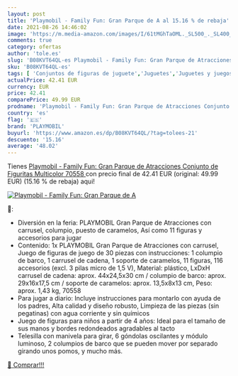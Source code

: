 ```yaml
---
layout: post
title: 'Playmobil - Family Fun: Gran Parque de A al 15.16 % de rebaja'
date: 2021-08-26 14:46:02
image: 'https://m.media-amazon.com/images/I/61tMGhTaOML._SL500_._SL400_.jpg'
comments: true
category: ofertas
author: 'tole.es'
slug: 'B08KVT64QL-es Playmobil - Family Fun: Gran Parque de Atracciones...'
sku: 'B08KVT64QL-es'
tags: [ 'Conjuntos de figuras de juguete','Juguetes','Juguetes y juegos','Muñecos y figuras','playmobil', ]
actualPrice: 42.41 EUR
currency: EUR
price: 42.41
comparePrice: 49.99 EUR
prodname: 'Playmobil - Family Fun: Gran Parque de Atracciones Conjunto de Figuritas  Multicolor  70558 '
country: 'es'
flag: '🇪🇸'
brand: 'PLAYMOBIL'
buyurl: 'https://www.amazon.es/dp/B08KVT64QL/?tag=tolees-21'
descuento: '15.16'
average: '48.02'
---
```


Tienes [Playmobil - Family Fun: Gran Parque de Atracciones Conjunto de Figuritas  Multicolor  70558 ](https://www.amazon.es/dp/B08KVT64QL/?tag=tolees-21) con precio final de  42.41 EUR (original: 49.99 EUR) (15.16 %  de rebaja) aqui!

[![Playmobil - Family Fun: Gran Parque de A](https://m.media-amazon.com/images/I/61tMGhTaOML._SL500_._SL400_.jpg)](https://www.amazon.es/dp/B08KVT64QL/?tag=tolees-21)

🔎:

- Diversión en la feria: PLAYMOBIL Gran Parque de Atracciones con carrusel, columpio, puesto de caramelos, Así como 11 figuras y accesorios para jugar
- Contenido: 1x PLAYMOBIL Gran Parque de Atracciones con carrusel, Juego de figuras de juego de 30 piezas con instrucciones: 1 columpio de barco, 1 carrusel de cadena, 1 soporte de caramelos, 11 figuras, 116 accesorios (excl. 3 pilas micro de 1,5 V), Material: plástico, LxDxH carrusel de cadena: aprox. 44x24,5x30 cm / columpio de barco: aprox. 29x16x17,5 cm / soporte de caramelos: aprox. 13,5x8x13 cm, Peso: aprox. 1,43 kg, 70558
- Para jugar a diario: Incluye instrucciones para montarlo con ayuda de los padres, Alta calidad y diseño robusto, Limpieza de las piezas (sin pegatinas) con agua corriente y sin químicos
- Juego de figuras para niños a partir de 4 años: Ideal para el tamaño de sus manos y bordes redondeados agradables al tacto
- Telesilla con manivela para girar, 6 góndolas oscilantes y módulo luminoso, 2 columpios de barco que se pueden mover por separado girando unos pomos, y mucho más.

[🛒 Comprar!!!](https://www.amazon.es/dp/B08KVT64QL/?tag=tolees-21)
